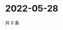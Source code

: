 # 2022-05-28

共 0 条

<!-- BEGIN WEIBO -->
<!-- 最后更新时间 Sat May 28 2022 02:03:19 GMT+0800 (China Standard Time) -->

<!-- END WEIBO -->
